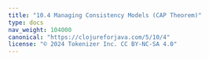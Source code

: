 ```yaml
---
title: "10.4 Managing Consistency Models (CAP Theorem)"
type: docs
nav_weight: 104000
canonical: "https://clojureforjava.com/5/10/4"
license: "© 2024 Tokenizer Inc. CC BY-NC-SA 4.0"
---
```

